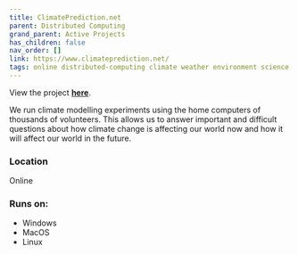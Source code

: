 ```yaml
---
title: ClimatePrediction.net
parent: Distributed Computing
grand_parent: Active Projects
has_children: false
nav_order: []
link: https://www.climateprediction.net/
tags: online distributed-computing climate weather environment science
---
```


View the project [**here**](https://www.climateprediction.net/).

We run climate modelling experiments using the home computers of thousands of volunteers. This allows us to answer important and difficult questions about how climate change is affecting our world now and how it will affect our world in the future.

### Location
Online

### Runs on:
- Windows
- MacOS
- Linux
